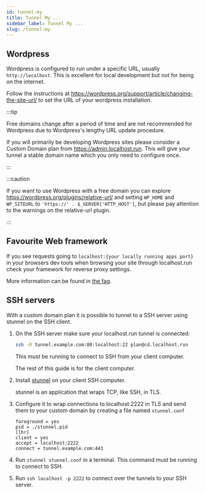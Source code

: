 ```yaml
---
id: tunnel-my
title: Tunnel My ...
sidebar_label: Tunnel My ...
slug: /tunnel-my
---
```


## Wordpress

Wordpress is configured to run under a specific URL, usually `http://localhost`. This is excellent for local development but not for being on the internet.

Follow the instructions at https://wordpress.org/support/article/changing-the-site-url/ to set the URL of your wordpress installation.

:::tip

Free domains change after a period of time and are not recommended for Wordpress due to Wordpress's lengthy URL update procedure.

If you will primarily be developing Wordpress sites please consider a Custom Domain plan from https://admin.localhost.run. This will give your tunnel a stable domain name which you only need to configure once.

:::

:::caution

If you want to use Wordpress with a free domain you can explore https://wordpress.org/plugins/relative-url/ and setting `WP_HOME` and `WP_SITEURL` to `'https://' . $_SERVER['HTTP_HOST']`, but please pay attention to the warnings on the relative-url plugin.

:::

## Favourite Web framework

If you see requests going to `localhost:{your locally running apps port}` in your browsers dev tools when browsing your site through localhost.run check your framework for reverse proxy settings.

More information can be found in [the faq](faq#i-can-see-requests-to-localhost8080-when-browsing-my-site-thru-localhostrun).

## SSH servers

With a custom domain plan it is possible to tunnel to a SSH server using stunnel on the SSH client.

1. On the SSH server make sure your localhost.run tunnel is connected:

   ```bash
   ssh -R tunnel.example.com:80:localhost:22 plan@cd.localhost.run
   ```

   This must be running to connect to SSH from your client computer.

   The rest of this guide is for the client computer.

1. Install [stunnel](https://www.stunnel.org/) on your client SSH computer.

   stunnel is an application that wraps TCP, like SSH, in TLS.

1. Configure it to wrap connections to localhost:2222 in TLS and send them to your custom domain by creating a file named `stunnel.conf`

   ```none title="stunnel.conf"
   foreground = yes
   pid = ./stunnel.pid
   [lhr]
   client = yes
   accept = localhost:2222
   connect = tunnel.example.com:443
   ```

1. Run `stunnel stunnel.conf` in a terminal. This command must be running to connect to SSH.

1. Run `ssh localhost -p 2222` to connect over the tunnels to your SSH server.

